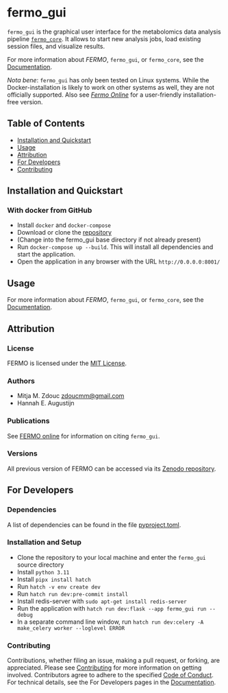 fermo_gui
=========

`fermo_gui` is the graphical user interface for the metabolomics data analysis pipeline [`fermo_core`](https://github.com/mmzdouc/fermo_core). It allows to start new analysis jobs, load existing session files, and visualize results.

For more information about *FERMO*, `fermo_gui`, or `fermo_core`, see the [Documentation](https://mmzdouc.github.io/fermo_docs/).

*Nota bene*: `fermo_gui` has only been tested on Linux systems. While the Docker-installation is likely to work on other systems as well, they are not officially supported. Also see [*Fermo Online*](https://fermo.bioinformatics.nl/) for a user-friendly installation-free version.

Table of Contents
-----------------
- [Installation and Quickstart](#installation-and-quickstart)
- [Usage](#usage)
- [Attribution](#attribution)
- [For Developers](#for-developers)
- [Contributing](#contributing)

## Installation and Quickstart

### With docker from GitHub
- Install `docker` and `docker-compose`
- Download or clone the [repository](https://github.com/fermo-met/fermo_gui)
- (Change into the fermo_gui base directory if not already present)
- Run `docker-compose up --build`. This will install all dependencies and start the application.
- Open the application in any browser with the URL `http://0.0.0.0:8001/`

## Usage

For more information about *FERMO*, `fermo_gui`, or `fermo_core`, see the [Documentation](https://mmzdouc.github.io/fermo_docs/).

## Attribution

### License

FERMO is licensed under the [MIT License](LICENSE.md).

### Authors
- Mitja M. Zdouc <zdoucmm@gmail.com>
- Hannah E. Augustijn

### Publications

See [FERMO online](https://fermo.bioinformatics.nl/) for information on citing `fermo_gui`.

### Versions

All previous version of FERMO can be accessed via its [Zenodo repository](https://zenodo.org/doi/10.5281/zenodo.7565700).


## For Developers

### Dependencies

A list of dependencies can be found in the file [pyproject.toml](fermo_gui/pyproject.toml).

### Installation and Setup

- Clone the repository to your local machine and enter the `fermo_gui` source directory
- Install `python 3.11`
- Install `pipx install hatch`
- Run `hatch -v env create dev`
- Run `hatch run dev:pre-commit install`
- Install redis-server with `sudo apt-get install redis-server`
- Run the application with `hatch run dev:flask --app fermo_gui run --debug`
- In a separate command line window, run `hatch run dev:celery -A make_celery worker --loglevel ERROR`

### Contributing

Contributions, whether filing an issue, making a pull request, or forking, are appreciated. Please see [Contributing](CONTRIBUTING.md) for more information on getting involved.
Contributors agree to adhere to the specified [Code of Conduct](CODE_OF_CONDUCT.md).
For technical details, see the For Developers pages in the [Documentation](https://mmzdouc.github.io/fermo_docs/for_devs/overview/).